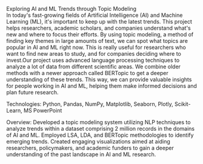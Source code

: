 Exploring AI and ML Trends through Topic Modeling      
In today's fast-growing fields of Artificial Intelligence (AI) and Machine Learning (ML), it's important to keep up with the latest trends. This project helps researchers, academic scholars, and companies understand what's new and where to focus their efforts. By using topic modeling, a method of finding key themes in large amounts of text, we can spot what topics are popular in AI and ML right now. This is really useful for researchers who want to find new areas to study, and for companies deciding where to invest.Our project uses advanced language processing techniques to analyze a lot of data from different scientific areas. We combine older methods with a newer approach called BERTopic to get a deeper understanding of these trends. This way, we can provide valuable insights for people working in AI and ML, helping them make informed decisions and plan future research.

Technologies: Python, Pandas, NumPy, Matplotlib, Seaborn, Plotly, Scikit-Learn, MS PowerPoint

Overview: Developed a topic modeling system utilizing NLP techniques to analyze trends within a dataset comprising 2 million records in the domains of AI and ML. Employed LSA, LDA, and BERTopic methodologies to identify emerging trends. Created engaging visualizations aimed at aiding researchers, policymakers, and academic funders to gain a deeper understanding of the past landscape in AI and ML research.
